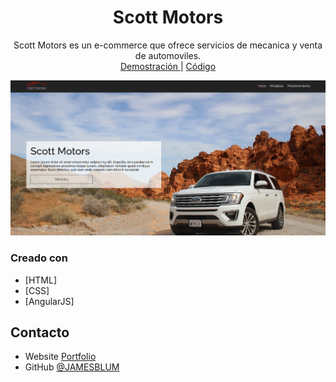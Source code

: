 <h1 align="center">Scott Motors</h1>
<div align="center">
    Scott Motors es un e-commerce que ofrece servicios de mecanica y venta de automoviles.
</div>
<div align="center">
    <a href="https://scottmotors.netlify.app/" target="blank">
        Demostración
    </a>
    <span> | </span>
    <a href="https://github.com/JAMESBLUM/scottmotors" target="blank">
        Código
    </a>
</div>

![screenshot](src/img/scottmotors.PNG)

### Creado con
- [HTML]
- [CSS]
- [AngularJS]

## Contacto

- Website [Portfolio](https://portfolioedd.netlify.app/)
- GitHub [@JAMESBLUM](https://{https://github.com/JAMESBLUM})